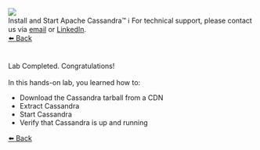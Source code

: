 <!-- TOP -->
<div class="top">
  <img class="scenario-academy-logo" src="https://datastax-academy.github.io/katapod-shared-assets/images/ds-academy-2023.svg" />
  <div class="scenario-title-section">
    <span class="scenario-title">Install and Start Apache Cassandra™</span>
    <span class="scenario-subtitle">ℹ️ For technical support, please contact us via <a href="mailto:aleksandr.volochnev@datastax.com">email</a> or <a href="https://dtsx.io/aleks">LinkedIn</a>.</span> 
  </div>
</div>

<!-- NAVIGATION -->
<div id="navigation-top" class="navigation-top">
 <a href='command:katapod.loadPage?[{"step":"step10"}]'
   class="btn btn-dark navigation-top-left">⬅️ Back
 </a>
</div>

<!-- CONTENT -->
<main>
    <br/><br/>
    <div class="container px-4 py-2">
      <div class="row g-4 py-2 row-cols-1 row-cols-lg-1">
        <div class="feature col div-choice">
          <div class="scenario-completed">Lab Completed. Congratulations!</div>
          <br/>
          <div class="scenario-objectives">In this hands-on lab, you learned how to:</div>
            <ul>
              <li><span class="scenario-objective">Download the Cassandra tarball from a CDN</span></li>
              <li><span class="scenario-objective">Extract Cassandra</span></li>
              <li><span class="scenario-objective">Start Cassandra</span></li>
              <li><span class="scenario-objective">Verify that Cassandra is up and running</span></li>
            </ul>
        </div>
      </div>
    </div>
</main>

<!-- NAVIGATION -->
<div id="navigation-bottom" class="navigation-bottom">
 <a href='command:katapod.loadPage?[{"step":"step10"}]'
   class="btn btn-dark navigation-bottom-left">⬅️ Back
 </a>
</div>
<br/>